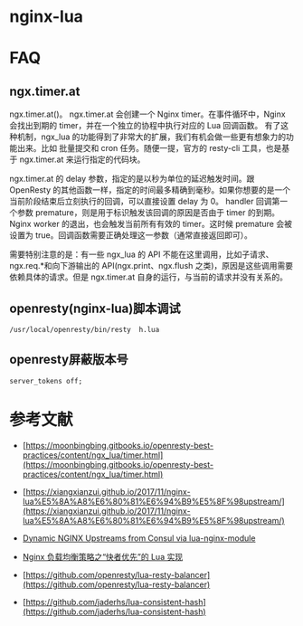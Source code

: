 # nginx-lua


# FAQ

## ngx.timer.at

ngx.timer.at()。 ngx.timer.at 会创建一个 Nginx timer。在事件循环中，Nginx 会找出到期的 timer，并在一个独立的协程中执行对应的 Lua 回调函数。 有了这种机制，ngx_lua 的功能得到了非常大的扩展，我们有机会做一些更有想象力的功能出来。比如 批量提交和 cron 任务。随便一提，官方的 resty-cli 工具，也是基于 ngx.timer.at 来运行指定的代码块。

ngx.timer.at 的 delay 参数，指定的是以秒为单位的延迟触发时间。跟 OpenResty 的其他函数一样，指定的时间最多精确到毫秒。如果你想要的是一个当前阶段结束后立刻执行的回调，可以直接设置 delay 为 0。 handler 回调第一个参数 premature，则是用于标识触发该回调的原因是否由于 timer 的到期。Nginx worker 的退出，也会触发当前所有有效的 timer。这时候 premature 会被设置为 true。回调函数需要正确处理这一参数（通常直接返回即可）。

需要特别注意的是：有一些 ngx_lua 的 API 不能在这里调用，比如子请求、ngx.req.*和向下游输出的 API(ngx.print、ngx.flush 之类)，原因是这些调用需要依赖具体的请求。但是 ngx.timer.at 自身的运行，与当前的请求并没有关系的。

## openresty(nginx-lua)脚本调试

```
/usr/local/openresty/bin/resty  h.lua
```

## openresty屏蔽版本号

```
server_tokens off;
```

# 参考文献

- [https://moonbingbing.gitbooks.io/openresty-best-practices/content/ngx_lua/timer.html](https://moonbingbing.gitbooks.io/openresty-best-practices/content/ngx_lua/timer.html)

- [https://xiangxianzui.github.io/2017/11/nginx-lua%E5%8A%A8%E6%80%81%E6%94%B9%E5%8F%98upstream/](https://xiangxianzui.github.io/2017/11/nginx-lua%E5%8A%A8%E6%80%81%E6%94%B9%E5%8F%98upstream/)

- [Dynamic NGINX Upstreams from Consul via lua-nginx-module](https://medium.com/@sigil66/dynamic-nginx-upstreams-from-consul-via-lua-nginx-module-2bebc935989b)

- [Nginx 负载均衡策略之“快者优先”的 Lua 实现](https://toutiao.io/posts/ocepp3/preview)

- [https://github.com/openresty/lua-resty-balancer](https://github.com/openresty/lua-resty-balancer)

- [https://github.com/jaderhs/lua-consistent-hash](https://github.com/jaderhs/lua-consistent-hash)

